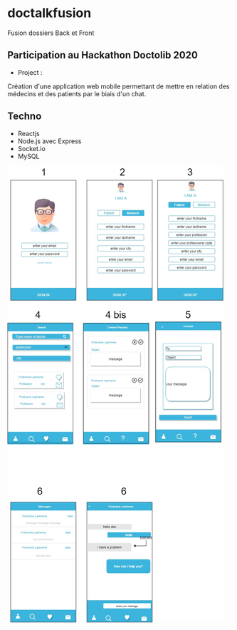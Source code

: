 # doctalkfusion   

Fusion dossiers Back et Front

## Participation au Hackathon Doctolib 2020   

* Project :   

Création d'une application web mobile permettant de mettre en relation des médecins et des patients par le biais d'un chat.

## Techno  

* Reactjs
* Node.js avec Express
* Socket.io
* MySQL

![alt text](https://github.com/Mamednoor/doctalkfusion/blob/master/Untitled%20Diagram.jpg)
